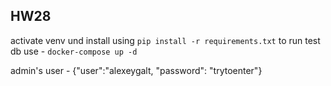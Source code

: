 ## HW28
activate venv und install  using 
`pip install -r requirements.txt`
to run test db use - `docker-compose up -d`

admin's user - {"user":"alexeygalt,
                "password": "trytoenter"}

